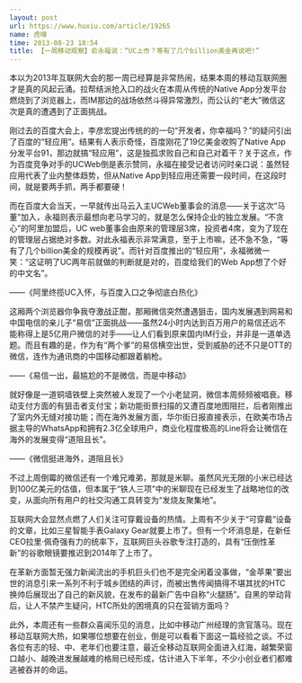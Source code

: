 ```yaml
---
layout: post
url: https://www.huxiu.com/article/19265
name: 虎嗅
time: 2013-08-23 18:54
title: 【一周移动观察】俞永福说：“UC上市？等有了几个billion美金再说吧!”
---
```

本以为2013年互联网大会的那一周已经算是非常热闹，结果本周的移动互联网圈才是真的风起云涌。拉帮结派抢入口的战火在本周从传统的Native App分发平台燃烧到了浏览器上，而IM那边的战场依然斗得异常激烈，而公认的“老大”微信这次是真的遭遇到了正面挑战。

刚过去的百度大会上，李彦宏提出传统的的一句“开发者，你幸福吗？”的疑问引出了百度的“轻应用”。结果有人表示奇怪，百度刚花了19亿美金收购了Native App分发平台91，那边就搞“轻应用”，这是独孤求败自己和自己对着干？关于这点，作为百度竞争对手的UCWeb倒是表示赞同，永福在接受记者访问时亲口说：虽然轻应用代表了业内整体趋势，但从Native App到轻应用还需要一段时间，在这段时间，就是要两手抓，两手都要硬！

而在百度大会当天，一早就传出马云入主UCWeb董事会的消息——关于这次“马董”加入，永福则表示最想向老马学习的，就是怎么保持企业的独立发展。“不贪心”的阿里加盟后，UC web董事会由原来的管理层3席，投资者4席，变为了现在的管理层占据绝对多数。对此永福表示非常满意，至于上市嘛，还不急不急，“等有了几个billion美金的规模再说”。而针对百度推出的“轻应用”，永福微微一笑：“这证明了UC两年前就做的判断就是对的，百度给我们的Web App想了个好的中文名”。

——《阿里终揽UC入怀，与百度入口之争彻底白热化》

这厢两个浏览器你争我夺激战正酣，那厢微信突然遭遇狙击，国内发展遇到网易和中国电信的亲儿子“易信”正面挑战——虽然24小时内达到百万用户的易信还远不能称得上是5亿用户微信的对手——让人们看到原来国内IM行业，并非是一道单选题。而且有趣的是，作为有“两个爹”的易信横空出世，受到威胁的还不只是OTT的微信，连作为通讯商的中国移动都跟着躺枪。

——《易信一出，最尴尬的不是微信，而是中移动》

就好像是一道铜墙铁壁上突然被人发现了一个小老鼠洞，微信本周频频被唱衰。移动支付方面的有狙击者支付宝；新功能街景扫描的又遭百度地图阻拦，后者刚推出了室内外无缝对接功能；而在海外发展方面，华尔街日报直接表示，在欧美市场占据主导的WhatsApp和拥有2.3亿全球用户，商业化程度极高的Line将会让微信在海外的发展变得“道阻且长”。

——《微信挺进海外，道阻且长》

不过上周倒霉的微信还有一个难兄难弟，那就是米聊。虽然风光无限的小米已经达到100亿美元的估值，但本属于“铁人三项”中的米聊现在已经发生了战略地位的改变，从面向所有用户的社交沟通工具转变为“发烧友聚集地”。

互联网大会显然点燃了人们关注可穿戴设备的热情。上周有不少关于“可穿戴”设备的文章，比如三星智能手表Galaxy Gear就要上市了。但有一个坏消息是，在新任CEO拉里·佩奇强有力的统率下，互联网巨头谷歌专注打造的，具有“压倒性革新”的谷歌眼镜要推迟到2014年了上市了。

在革新方面暂无强力新闻流出的手机巨头们也不是完全闲着没事做，“金苹果”要出世的消息引来一系列不利于城乡团结的声讨，而被出售传闻搞得不堪其扰的HTC换帅后展现出了自己的新风貌，在发布的最新广告中自称“火腿肠”。自黑的举动背后，让人不禁产生疑问，HTC所处的困境真的只在营销方面吗？

此外，本周还有一些群众喜闻乐见的消息，比如中移动广州经理的贪官落马。现在移动互联网大热，如果哪位想要在创业，倒是可以看看下面这一篇经验之谈。不过各位有志的轻、中、老年们也要注意，最近全移动互联网全面进入红海，越繁荣窗口越小、越晚进发展越难的格局已经形成，估计进入下半年，不少小创业者们都难逃被吞并的命运。

